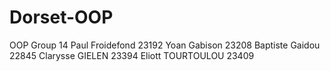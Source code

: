 # Dorset-OOP
OOP Group 14
Paul Froidefond	23192
Yoan Gabison	23208
Baptiste Gaidou	22845
Clarysse GIELEN	23394
Eliott TOURTOULOU	23409
